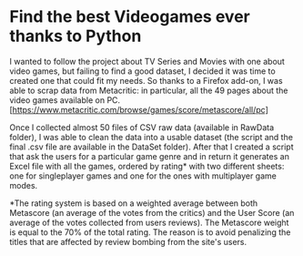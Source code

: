 # Find the best Videogames ever thanks to Python

I wanted to follow the project about TV Series and Movies with one about video games, but failing to find a good dataset, I decided it was time to created one that could fit my needs. So thanks to a Firefox add-on, I was able to scrap data from Metacritic: in particular, all the 49 pages about the video games available on PC. [https://www.metacritic.com/browse/games/score/metascore/all/pc]

Once I collected almost 50 files of CSV raw data (available in RawData folder), I was able to clean the data into a usable dataset (the script and the final .csv file are available in the DataSet folder). After that I created a script that ask the users for a particular game genre and in return it generates an Excel file with all the games, ordered by rating* with two different sheets: one for singleplayer games and one for the ones with multiplayer game modes.

*The rating system is based on a weighted average between both Metascore (an average of the votes from the critics) and the User Score (an average of the votes collected from users reviews). The Metascore weight is equal to the 70% of the total rating. The reason is to avoid penalizing the titles that are affected by review bombing from the site's users.
